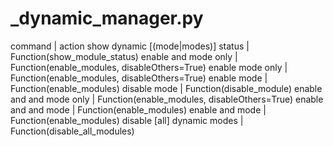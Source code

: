 # _dynamic_manager.py

command | action
show dynamic [(mode|modes)] status | Function(show_module_status)
enable <module> and <module2> mode only | Function(enable_modules, disableOthers=True)
enable <module> mode only | Function(enable_modules, disableOthers=True)
enable <module> mode | Function(enable_modules)
disable <module> mode | Function(disable_module)
enable <module> and <module2> and <module3> mode only | Function(enable_modules, disableOthers=True)
enable <module> and <module2> and <module3> mode | Function(enable_modules)
enable <module> and <module2> mode | Function(enable_modules)
disable [all] dynamic modes | Function(disable_all_modules)
